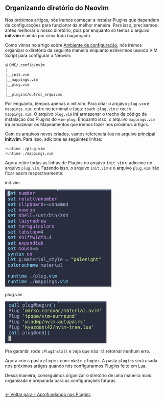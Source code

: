 ## Organizando diretório do Neovim

Nos próximos artigos, nós iremos começar a instalar Plugins que dependem de configurações para funcionar da melhor maneira. Para isso, precisamos antes melhorar o nosso diretório, pois por enquanto só temos o arquivo **init.vim** e ainda por cima todo bagunçado.

Como vimos no artigo sobre [Ambiente de configuração](ambiente-de-configuracao.md), nós iremos organizar o diretório da seguinte maneira enquanto estivermos usando VIM Script para configurar o Neovim:

```
$HOME/.config/nvim
|
|__init.vim
|__mappings.vim
|__plug.vim
|
|__plugins/outros_arquivos
```

Por enquanto, tempos apenas o init.vim. Para criar o arquivo `plug.vim` e `mappings.vim`, entre no terminal e faça: `touch plug.vim` e `touch mappings.vim`. O arquivo `plug.vim` irá armazenar o trecho de código da instalação dos Plugins do `vim-plug`. Enquanto isso, o arquivo `mappings.vim` irá armazenar os Mapeamentos que iremos fazer nos próximos artigos.

Com os arquivos novos criados, vamos referenciá-los no arquivo principal **init.vim**. Para isso, adicione as seguintes linhas:

```
runtime ./plug.vim
runtime ./mappings.vim
```

Agora retire todas as linhas de Plugins no arquivo `init.vim` e adicione no arquivo `plug.vim`. Fazendo isso, o arquivo `init.vim` e o arquivo `plug.vim` irão ficar assim respectivamente:

init.vim

![init vim atualizado](../../images/modulo-01/initvimupdate.png)

plug.vim

![plug vim](../../images/modulo-01/plugvim.png)

Pra garantir, rode `:PlugInstall` e veja que não irá retornar nenhum erro.

Agora crie a pasta `plugins` com: `mkdir plugins`. A pasta `plugins` será usada nos próximos artigos quando nós configurarmos Plugins feito em Lua.

Dessa maneira, conseguimos organizar o diretório de uma maneira mais organizada e preparada para as configurações futuras.

<div style="display: flex; justify-content: space-between;">
    <p align="left">
        <a href="./aprofundando-plugins.md"><- Voltar para - Aprofundando nos Plugins</a>
    </p>
</div>
